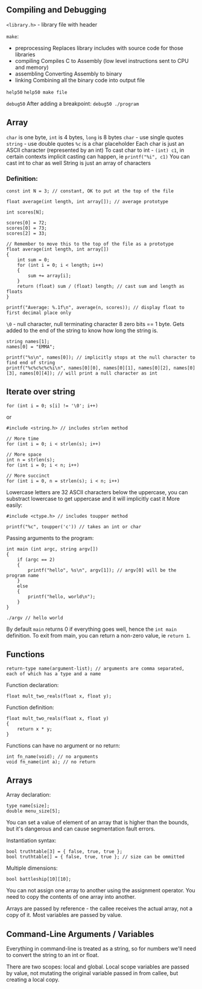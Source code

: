 ## Compiling and Debugging

`<library.h>` - library file with header

`make`:
- preprocessing
    Replaces library includes with source code for those libraries
- compiling
    Compiles C to Assembly (low level instructions sent to CPU and memory)
- assembling
    Converting Assembly to binary
- linking
    Combining all the binary code into output file

`help50`
    `help50 make file`

`debug50`
    After adding a breakpoint: `debug50 ./program`

## Array

`char` is one byte, `int` is 4 bytes, `long` is 8 bytes
`char` - use single quotes
`string` - use double quotes
`%c` is a char placeholder
Each char is just an ASCII character (represented by an int)
To cast char to int - `(int) c1`, in certain contexts implicit casting can happen, ie `printf("%i", c1)`
You can cast int to char as well
String is just an array of characters

### Definition:

```
const int N = 3; // constant, OK to put at the top of the file

float average(int length, int array[]); // average prototype

int scores[N];

scores[0] = 72;
scores[0] = 73;
scores[2] = 33;

// Remember to move this to the top of the file as a prototype
float average(int length, int array[])
{
    int sum = 0;
    for (int i = 0; i < length; i++)
    {
        sum += array[i];
    }
    return (float) sum / (float) length; // cast sum and length as floats
}

printf("Average: %.1f\n", average(n, scores)); // display float to first decimal place only
```

`\0` - null character, null terminating character 8 zero bits == 1 byte. Gets added to the end of the string to know how long the string is.

```
string names[1];
names[0] = "EMMA";

printf("%s\n", names[0]); // implicitly stops at the null character to find end of string
printf("%c%c%c%c%i\n", names[0][0], names[0][1], names[0][2], names[0][3], names[0][4]); // will print a null character as int
```

## Iterate over string

```
for (int i = 0; s[i] != '\0'; i++)
```

or

```
#include <string.h> // includes strlen method

// More time
for (int i = 0; i < strlen(s); i++)

// More space
int n = strlen(s);
for (int i = 0; i < n; i++)

// More succinct
for (int i = 0, n = strlen(s); i < n; i++)
```

Lowercase letters are 32 ASCII characters below the uppercase, you can substract lowercase to get uppercase and it will implicitly cast it
More easily:

```
#include <ctype.h> // includes toupper method

printf("%c", toupper('c')) // takes an int or char
```

Passing arguments to the program:

```
int main (int argc, string argv[])
{
    if (argc == 2)
    {
        printf("hello", %s\n", argv[1]); // argv[0] will be the program name
    }
    else
    {
        printf("hello, world\n");
    }
}

./argv // hello world
```

By default `main` returns 0 if everything goes well, hence the `int main` definition.
To exit from main, you can return a non-zero value, ie `return 1`.

## Functions

`return-type name(argument-list); // arguments are comma separated, each of which has a type and a name`

Function declaration:

`float mult_two_reals(float x, float y);`

Function definition:

```
float mult_two_reals(float x, float y)
{
    return x * y;
}
```

Functions can have no argument or no return:

```
int fn_name(void); // no arguments
void fn_name(int a); // no return
```

## Arrays

Array declaration:

```
type name[size];
double menu_size[5];
```

You can set a value of element of an array that is higher than the bounds, but it's dangerous and can cause segmentation fault errors.

Instantiation syntax:

```
bool truthtable[3] = { false, true, true };
bool truthtable[] = { false, true, true }; // size can be ommitted
```

Multiple dimensions:

```
bool battleship[10][10];
```

You can not assign one array to another using the assignment operator. You need to copy the contents of one array into another.

Arrays are passed by reference - the callee receives the actual array, not a copy of it. Most variables are passed by value.

## Command-Line Arguments / Variables

Everything in command-line is treated as a string, so for numbers we'll need to convert the string to an int or float.

There are two scopes: local and global. Local scope variables are passed by value, not mutating the original variable passed in from callee, but creating a local copy.